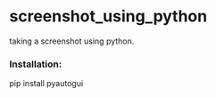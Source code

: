 # screenshot_using_python
taking a screenshot using python.
### Installation:
pip install pyautogui
